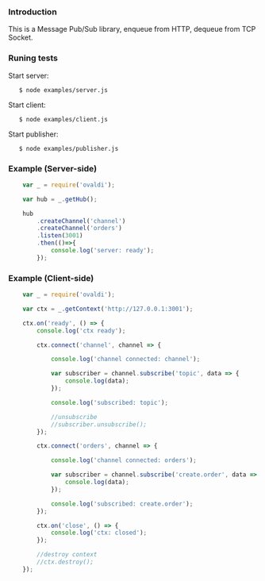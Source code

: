 ### Introduction

 This is a Message Pub/Sub library, enqueue from HTTP, dequeue from TCP Socket.
 
### Runing tests
 	
 Start server:
 ```
    $ node examples/server.js
 ```   
 Start client:
 ```    
    $ node examples/client.js
 ```
 Start publisher:
 ```
    $ node examples/publisher.js
 ```
### Example (Server-side)
```js
    var _ = require('ovaldi');

	var hub = _.getHub();

	hub
		.createChannel('channel')
	 	.createChannel('orders')
 		.listen(3001)
		.then(()=>{
			console.log('server: ready');	
	 	});
```
### Example (Client-side)

```js
    var _ = require('ovaldi');

	var ctx = _.getContext('http://127.0.0.1:3001');

	ctx.on('ready', () => {
		console.log('ctx ready');

		ctx.connect('channel', channel => {

			console.log('channel connected: channel');

			var subscriber = channel.subscribe('topic', data => {
				console.log(data);
			});

			console.log('subscribed: topic');

			//unsubscribe
			//subscriber.unsubscribe();
		});

		ctx.connect('orders', channel => {

			console.log('channel connected: orders');

			var subscriber = channel.subscribe('create.order', data => {
				console.log(data);
			});

			console.log('subscribed: create.order');
		});

		ctx.on('close', () => {
			console.log('ctx: closed');
		});

		//destroy context
		//ctx.destroy();
	});
```
